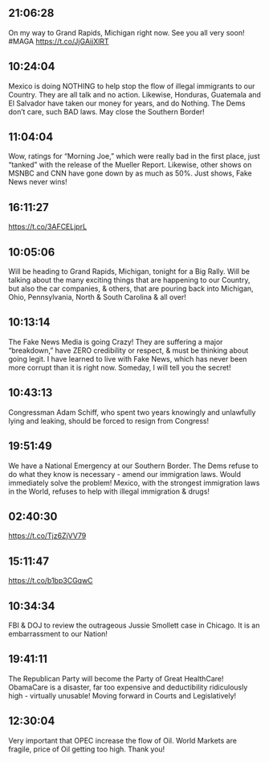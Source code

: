 ## 21:06:28
On my way to Grand Rapids, Michigan right now. See you all very soon! #MAGA https://t.co/JjGAijXlRT
## 10:24:04
Mexico is doing NOTHING to help stop the flow of illegal immigrants to our Country. They are all talk and no action. Likewise, Honduras, Guatemala and El Salvador have taken our money for years, and do Nothing. The Dems don’t care, such BAD laws. May close the Southern Border!
## 11:04:04
Wow, ratings for “Morning Joe,” which were really bad in the first place, just “tanked” with the release of the Mueller Report. Likewise, other shows on MSNBC and CNN have gone down by as much as 50%. Just shows, Fake News never wins!
## 16:11:27
https://t.co/3AFCELjprL
## 10:05:06
Will be heading to Grand Rapids, Michigan, tonight for a Big Rally. Will be talking about the many exciting things that are happening to our Country, but also the car companies, &amp; others, that are pouring back into Michigan, Ohio, Pennsylvania, North &amp; South Carolina &amp; all over!
## 10:13:14
The Fake News Media is going Crazy! They are suffering a major “breakdown,” have ZERO credibility or respect, &amp; must be thinking about going legit. I have learned to live with Fake News, which has never been more corrupt than it is right now. Someday, I will tell you the secret!
## 10:43:13
Congressman Adam Schiff, who spent two years knowingly and unlawfully lying and leaking, should be forced to resign from Congress!
## 19:51:49
We have a National Emergency at our Southern Border. The Dems refuse to do what they know is necessary - amend our immigration laws. Would immediately solve the problem! Mexico, with the strongest immigration laws in the World, refuses to help with illegal immigration &amp; drugs!
## 02:40:30
https://t.co/Tjz6ZjVV79
## 15:11:47
https://t.co/b1bp3CGqwC
## 10:34:34
FBI &amp; DOJ to review the outrageous Jussie Smollett case in Chicago. It is an embarrassment to our Nation!
## 19:41:11
The Republican Party will become the Party of Great HealthCare! ObamaCare is a disaster, far too expensive and deductibility ridiculously high - virtually unusable! Moving forward in Courts and Legislatively!
## 12:30:04
Very important that OPEC increase the flow of Oil. World Markets are fragile, price of Oil getting too high. Thank you!
